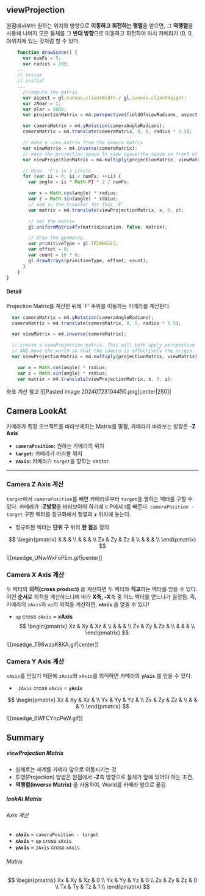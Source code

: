 
## viewProjection

원점에서부터 원하는 위치와 방향으로 **이동하고 회전하는 행렬**을 얻으면, 그 **역행렬**을 사용해 나머지 모든 물체를 그 **반대 방향**으로 이동하고 회전하여 마치 카메라가 (0, 0, 0)위치에 있는 것처럼 할 수 있다.

```js title:drawScene() hl:14,15,17-20 ar:18,20
    function drawScene() {
      var numFs = 5;
      var radius = 200;
    ...
    // resize
    // initial
	...
      //compute the matrix
      var aspect = gl.canvas.clientWidth / gl.canvas.clientHeight;
      var zNear = 1;
      var zFar = 2000;
      var projectionMatrix = m4.perspective(fieldOfViewRadians, aspect, zNear, zFar);

      var cameraMatrix = m4.yRotation(cameraAngleRadians);
      cameraMatrix = m4.translate(cameraMatrix, 0, 0, radius * 1.5);

      // make a view matrix from the camera matrix
      var viewMatrix = m4.inverse(cameraMatrix);
      // move the projection space to view space(the space in front of the camera)
      var viewProjectionMatrix = m4.multiply(projectionMatrix, viewMatrix);

      // draw  'F's in a circle
      for (var ii = 0; ii < numFs; ++ii) {
        var angle = ii * Math.PI * 2 / numFs;

        var x = Math.cos(angle) * radius;
        var z = Math.sin(angle) * radius;
        // add in the translat for this 'F'
        var matrix = m4.translate(viewProjectionMatrix, x, 0, z);

        // set the matrix
        gl.uniformMatrix4fv(matrixLocation, false, matrix);

        // draw the geometry.
        var primitiveType = gl.TRIANGLES;
        var offset = 0;
        var count = 16 * 6;
        gl.drawArrays(primitiveType, offset, count);
      }
    }
}
```

#### Detail 

Projection Matrix를 계산한 뒤에 'F' 주위를 이동하는 카메라를 계산한다.

```js title:'compute the camera's matrix'
  var cameraMatrix = m4.yRotation(cameraAngleRadians);
  cameraMatrix = m4.translate(cameraMatrix, 0, 0, radius * 1.5);
```

```js title:'Make a view matrix from the camera matrix.'
  var viewMatrix = m4.inverse(cameraMatrix);
```

```js title:'create a viewProjection matrix'
  // create a viewProjection matrix. This will both apply perspective
  // AND move the world so that the camera is effectively the origin
  var viewProjectionMatrix = m4.multiply(projectionMatrix, viewMatrix);
```

```js title:"'F'를 배치할 좌표 계산"
    var x = Math.cos(angle) * radius;
    var z = Math.sin(angle) * radius;
    var matrix = m4.translate(viewProjectionMatrix, x, 0, z);
```

좌표 계산 참고 
![[Pasted image 20240723104450.png|center|250]]


## Camera LookAt

카메라가 특정 오브젝트를 바라보게하는 Matrix를 말함, 카메라가 바라보는 방향은 **-Z Axis** 

- **`cameraPosition`:** 원하는 카메라의 위치 
- **`target`:** 카메라가 바라볼 위치 
- **`zAxis`:**  카메라가 `target`을 향하는 vector

---
### Camera Z Axis 계산 

`target`에서 `cameraPosition`를 빼면 카메라로부터 `target`을 행하는 벡터를 구할 수 있다. 카메라가 **-Z방향**을 바라보아야 하기에 c.P에서 t를 빼준다. `cameraPosition - target`
구한 벡터를 정규화해서 행렬의 **`z`** 위치에 놓는다.
- 정규화된 벡터는 **단위 구** 위의 **한 점**을 정의

$$ \begin{pmatrix}  
  &   &   &  \\  
  &   &   &   \\ 
 Zx &  Zy &  Zz &  \\
  &   &   &   \\
\end{pmatrix} 
$$

![[msedge_UNwWxFoPEm.gif|center]]

### Camera X Axis 계산

두 벡터의 **외적(cross product)** 을 계산하면 두 벡터와 **직교**하는 벡터를 얻을 수 있다.
어떤 **순서**로 외적을 계산하느냐에 따라 **X축, -X**축 중 어느 벡터를 얻느냐가 결정됨.
즉, 카메라의 `zAxis`와 `up`의 외적을 계산하면, **`xAxis`** 을 얻을 수 있다!

- `up` cross `zAxis` = **xAxis**
$$ \begin{pmatrix}  
Xz & Xy & Xz &  \\  
  &   &   &   \\ 
 Zx &  Zy &  Zz &  \\
  &   &   &   \\
\end{pmatrix} 
$$
 
![[msedge_T98wzaK8KA.gif|center]]

### Camera Y Axis 계산

`xAxis`를 얻었기 때문에 `zAxis`와 `xAxis`를 외적하면 카메라의 **`yAxis`** 를 얻을 수 있다.
- ` zAxis` cross `xAxis` = **`yAxis`**

$$ \begin{pmatrix}  
Xz & Xy & Xz &  \\
Yx & Yy & Yz &  \\ 
Zx & Zy & Zz &  \\
  &   &   &   \\
\end{pmatrix} 
$$

![[msedge_6WFCYnpPeW.gif]]

## Summary 

##### **viewProjection** Matrix

- 실제로는 세계를 카메라 앞으로 이동시키는 것
- 투영(Projection) 방법은 원점에서 **-Z**축 방향으로 물체가 앞에 있어야 하는 조건.
- **역행렬(inverse Matrix)** 을 사용하여, World를 카메라 앞으로 옮김

##### **lookAt** Matrix
###### Axis 계산 
- **`zAxis`** = `cameraPosition - target` 
- **`xAxis`** = `up` cross `zAxis`
- **`yAxis`** = `zAxis` cross `xAxis`
###### Matrix 
$$
\begin{pmatrix}  
Xx & Xy & Xz & 0 \\ 
Yx & Yy & Yz & 0 \\ 
Zx & Zy & Zz & 0 \\
Tx & Ty & Tz & 1 \\
\end{pmatrix} 
$$

